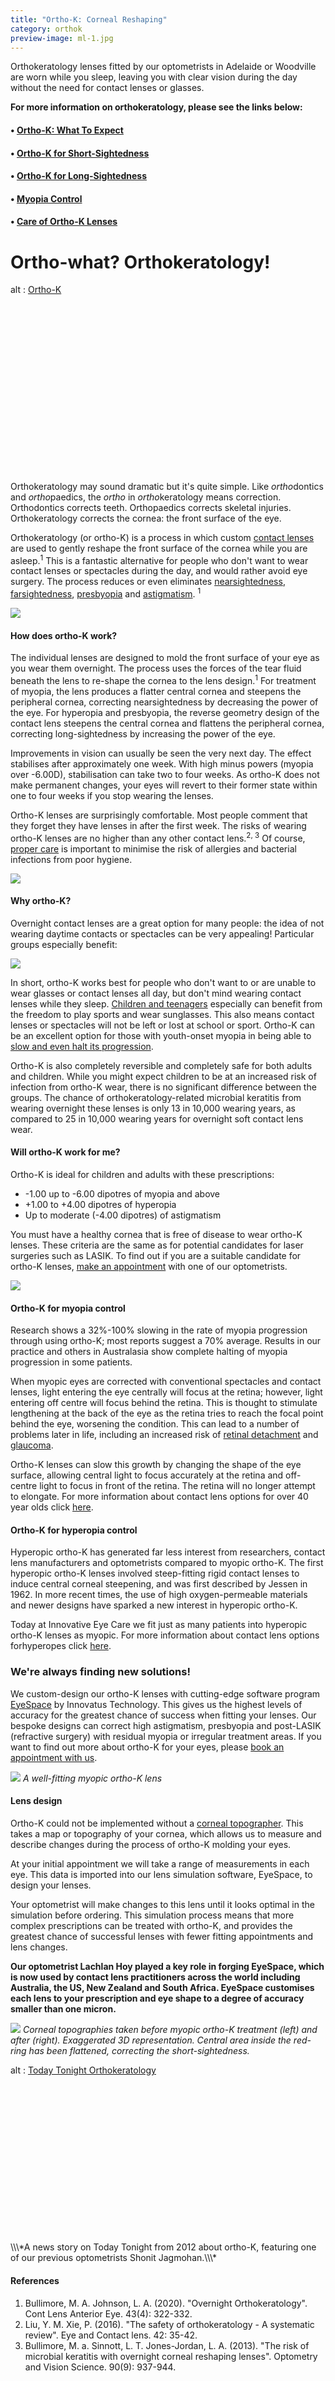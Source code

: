 ```yaml
---
title: "Ortho-K: Corneal Reshaping"
category: orthok
preview-image: ml-1.jpg
---
```

<div class="employee-heading">
<p><p>Orthokeratology lenses fitted by our optometrists in Adelaide or Woodville are worn while you sleep, leaving you with clear vision during the day without the need for contact lenses or glasses.</p>
<p><b>For more information on orthokeratology, please see the links below:</b></p>
<h4>• <a href="/what-we-do/ortho-k-what-to-expect">Ortho-K: What To Expect</a></h4>
<h4>• <a href="/what-we-do/orthokeratology-for-myopia">Ortho-K for Short-Sightedness</a></h4>
<h4>• <a href="/what-we-do/orthokeratology-for-hyperopia">Ortho-K for Long-Sightedness</a></h4>
<h4>• <a href="/what-we-do/myopia-control">Myopia Control</a></h4>
<h4>• <a href="/patient-resources/care-of-orthokeratology-lenses">Care of Ortho-K Lenses</a></h4></p>
</div>

# Ortho-what? Orthokeratology!

<div class="myWrapper" style="position: relative; padding-bottom: 56.25%; height: 0;"><!--\\\\[if IE]><iframe frameborder="0" type="text/html" src="https://2689-2347.captiv8online.com/animations/embed/one/o-t-o-o-t-o?player_width=100%&player_height=100%&site_company_language=34&autostart=false" width="100%" height="100%" style="position:absolute;top:0;left:0;width:100%;height:100%;"></iframe><!\\\\[endif]--><!--\\\\[if !IE]> <--><object data="https://2689-2347.captiv8online.com/animations/embed/one/o-t-o-o-t-o?player_width=100%&player_height=100%&site_company_language=34&autostart=false" type="text/html" width="100%" height="100%" style="position:absolute;top:0;left:0;width:100%;height:100%;">  alt : <a href="https://2689-2347.captiv8online.com/animations/embed/one/o-t-o-o-t-o?player_width=100%&player_height=100%&site_company_language=34&autostart=false">Ortho-K</a></object><!--> <!\\\\[endif]--></div>

<br>

Orthokeratology may sound dramatic but it's quite simple. Like <i>ortho</i>dontics and <i>ortho</i>paedics, the <i>ortho</i> in <i>ortho</i>keratology means correction. Orthodontics corrects teeth. Orthopaedics corrects skeletal injuries. Orthokeratology corrects the cornea: the front surface of the eye. 

Orthokeratology (or ortho-K) is a process in which custom [contact lenses](/what-we-do/contact-lenses) are used to gently reshape the front surface of the cornea while you are asleep.<sup>1</sup> This is a fantastic alternative for people who don't want to wear contact lenses or spectacles during the day, and would rather avoid eye surgery. The process reduces or even eliminates [nearsightedness](/what-we-do/myopia), [farsightedness](/what-we-do/hyperopia), [presbyopia](/what-we-do/presbyopia) and [astigmatism](/what-we-do/astigmatism). <sup>1</sup>

![](/uploads/effortless-lenses-work-while-you-sleep.jpg)

#### How does ortho-K work?

The individual lenses are designed to mold the front surface of your eye as you wear them overnight. The process uses the forces of the tear fluid beneath the lens to re-shape the cornea to the lens design.<sup>1</sup> For treatment of myopia, the lens produces a flatter central cornea and steepens the peripheral cornea, correcting nearsightedness by decreasing the power of the eye. For hyperopia and presbyopia, the reverse geometry design of the contact lens steepens the central cornea and flattens the peripheral cornea, correcting long-sightedness by increasing the power of the eye.

Improvements in vision can usually be seen the very next day. The effect stabilises after approximately one week. With high minus powers (myopia over -6.00D), stabilisation can take two to four weeks. As ortho-K does not make permanent changes, your eyes will revert to their former state within one to four weeks if you stop wearing the lenses. 

Ortho-K lenses are surprisingly comfortable. Most people comment that they forget they have lenses in after the first week. The risks of wearing ortho-K lenses are no higher than any other contact lens.<sup>2, 3</sup> Of course, [proper care](/patient-resources/care-of-gas-permeable-lenses) is important to minimise the risk of allergies and bacterial infections from poor hygiene. 

![](/uploads/ortho-k-1.jpeg)

#### Why ortho-K?

Overnight contact lenses are a great option for many people: the idea of not wearing daytime contacts or spectacles can be very appealing! Particular groups especially benefit:

![](/uploads/people-who-play-sports-icons.png)

In short, ortho-K works best for people who don't want to or are unable to wear glasses or contact lenses all day, but don't mind wearing contact lenses while they sleep. [Children and teenagers](/what-we-do/childrens-vision) especially can benefit from the freedom to play sports and wear sunglasses. This also means contact lenses or spectacles will not be left or lost at school or sport. Ortho-K can be an excellent option for those with youth-onset myopia in being able to [slow and even halt its progression](/what-we-do/myopia-control).

Ortho-K is also completely reversible and completely safe for both adults and children. While you might expect children to be at an increased risk of infection from ortho-K wear, there is no significant difference between the groups. The chance of orthokeratology-related microbial keratitis from wearing overnight these lenses is only 13 in 10,000 wearing years, as compared to 25 in 10,000 wearing years for overnight soft contact lens wear.

#### Will ortho-K work for me?

Ortho-K is ideal for children and adults with these prescriptions:

* \-1.00 up to -6.00 dipotres of myopia and above
* +1.00 to +4.00 dipotres of hyperopia
* Up to moderate (-4.00 dipotres) of astigmatism

You must have a healthy cornea that is free of disease to wear ortho-K lenses. These criteria are the same as for potential candidates for laser surgeries such as LASIK. To find out if you are a suitable candidate for ortho-K lenses, [make an appointment](/contact/) with one of our optometrists. 

![](/uploads/children-myopia-control.jpg)

#### Ortho-K for myopia control

Research shows a 32%-100% slowing in the rate of myopia progression through using ortho-K; most reports suggest a 70% average. Results in our practice and others in Australasia show complete halting of myopia progression in some patients.

When myopic eyes are corrected with conventional spectacles and contact lenses, light entering the eye centrally will focus at the retina; however, light entering off centre will focus behind the retina. This is thought to stimulate lengthening at the back of the eye as the retina tries to reach the focal point behind the eye, worsening the condition. This can lead to a number of problems later in life, including an increased risk of [retinal detachment](/what-we-do/flashes-floaters-retinal-tear-detachment) and [glaucoma](/what-we-do/glaucoma).

Ortho-K lenses can slow this growth by changing the shape of the eye surface, allowing central light to focus accurately at the retina and off-centre light to focus in front of the retina. The retina will no longer attempt to elongate. For more information about contact lens options for over 40 year olds click [here](/what-we-do/myopia).

#### Ortho-K for hyperopia control

Hyperopic ortho-K has generated far less interest from researchers, contact lens manufacturers and optometrists compared to myopic ortho-K. The first hyperopic ortho-K lenses involved steep-fitting rigid contact lenses to induce central corneal steepening, and was first described by Jessen in 1962. In more recent times, the use of high oxygen-permeable materials and newer designs have sparked a new interest in hyperopic ortho-K.

Today at Innovative Eye Care we fit just as many patients into hyperopic ortho-K lenses as myopic. For more information about contact lens options forhyperopes click [here](/what-we-do/hyperopia).

### We're always finding new solutions!

We custom-design our ortho-K lenses with cutting-edge software program [EyeSpace](http://www.eyespace.com.au/) by Innovatus Technology. This gives us the highest levels of accuracy for the greatest chance of success when fitting your lenses. Our bespoke designs can correct high astigmatism, presbyopia and post-LASIK (refractive surgery) with residual myopia or irregular treatment areas. If you want to find out more about ortho-K for your eyes, please [book an appointment with us](/contact).

![](/uploads/myopic-ok-lens.jpg) *A well-fitting myopic ortho-K lens*

#### Lens design

Ortho-K could not be implemented without a [corneal topographer](/what-we-do/corneal-topography). This takes a map or topography of your cornea, which allows us to measure and describe changes during the process of ortho-K molding your eyes.

At your initial appointment we will take a range of measurements in each eye. This data is imported into our lens simulation software, EyeSpace, to design your lenses.

Your optometrist will make changes to this lens until it looks optimal in the simulation before ordering. This simulation process means that more complex prescriptions can be treated with ortho-K, and provides the greatest chance of successful lenses with fewer fitting appointments and lens changes. 

**Our optometrist Lachlan Hoy played a key role in forging EyeSpace, which is now used by contact lens practitioners across the world including Australia, the US, New Zealand and South Africa. EyeSpace customises each lens to your prescription and eye shape to a degree of accuracy smaller than one micron.** 

![](/uploads/orthok-3d-topography.jpg) *Corneal topographies taken before myopic ortho-K treatment (left) and after (right). Exaggerated 3D representation. Central area inside the red-ring has been flattened, correcting the short-sightedness.*

<div class="myWrapper" style="position: relative; padding-bottom: 56.25%; height: 0;"><!--\\\\[if IE]><iframe frameborder="0" type="text/html" src="https://www.youtube.com/embed/DijzbyHLSKo?player_width=100%&player_height=100%&site_company_language=34&autostart=false" width="100%" height="100%" style="position:absolute;top:0;left:0;width:100%;height:100%;"></iframe><!\\\\[endif]--><!--\\\\[if !IE]> <--><object data="https://www.youtube.com/embed/DijzbyHLSKo?player_width=100%&player_height=100%&site_company_language=34&autostart=false" type="text/html" width="100%" height="100%" style="position:absolute;top:0;left:0;width:100%;height:100%;">  alt : <a href="https://www.youtube.com/embed/DijzbyHLSKo?player_width=100%&player_height=100%&site_company_language=34&autostart=false">Today Tonight Orthokeratology</a></object><!--> <!\\\\[endif]--></div>
\\\*A news story on Today Tonight from 2012 about ortho-K, featuring one of our previous optometrists Shonit Jagmohan.\\\*

#### References

1. Bullimore, M. A. Johnson, L. A. (2020). "Overnight Orthokeratology". Cont Lens Anterior Eye. 43(4): 322-332.
2. Liu, Y. M. Xie, P. (2016). "The safety of orthokeratology - A systematic review". Eye and Contact lens. 42: 35-42. 
3. Bullimore, M. a. Sinnott, L. T. Jones-Jordan, L. A. (2013). "The risk of microbial keratitis with overnight corneal reshaping lenses". Optometry and Vision Science. 90(9): 937-944.